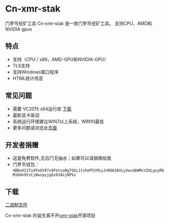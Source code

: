 # Cn-xmr-stak
门罗币挖矿工具
Cn-xmr-stak 是一款门罗币挖矿工具。 支持CPU，AMD和NVIDIA gpus
## 特点
* 支持（CPU / x86，AMD-GPU和NVIDIA-GPU）
* TLS支持
* 支持Windows窗口程序
* HTML统计信息
## 常见问题
* 需要 VC2015 x64运行库 [下载](https://go.microsoft.com/fwlink/?LinkId=746572)
* 最新显卡驱动
* 系统运行环境建议WIN7以上系统，WIN10最佳
* 更多问题请浏览此[页面](https://github.com/fireice-uk/xmr-stak/blob/master/doc/FAQ.md#selockmemoryprivilege-failed)

## 开发者捐赠
* 这是免费软件,无后门无抽水；如果可以请捐赠给我
* 门罗币钱包：
`4BDwV21TvXFeGV97x9FetzaBgTQGL1txhePStMiyJnMdA38VLyVwcmbWMvVZdLgxyRDM16Hn9tzCjBwcpyjgQs9JAsjNPkz`
 

## 下载
[二进制文件](https://github.com/lr3800/Cn-xmr-stak/releases)

Cn-xmr-stak 的诞生离不开[xmr-stak](https://github.com/fireice-uk/xmr-stak)开源项目

